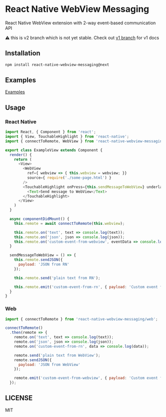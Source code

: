 # React Native WebView Messaging

React Native WebView extension with 2-way event-based communication API

:warning: this is v2 branch which is not yet stable. Check out [v1 branch](https://github.com/R1ZZU/react-native-webview-messaging/tree/v1) for v1 docs

## Installation

```sh
npm install react-native-webview-messaging@next
```

## Examples

[Examples](https://github.com/R1ZZU/react-native-webview-messaging/tree/v2/examples)

## Usage

### React Native

```javascript
import React, { Component } from 'react';
import { View, TouchableHighlight } from 'react-native';
import { connectToRemote, WebView } from 'react-native-webview-messaging';

export class ExampleView extends Component {
  render() {
    return (
      <View>
        <WebView
          ref={ webview => { this.webview = webview; }}
          source={ require('./some-page.html') }
        />
        <TouchableHighlight onPress={this.sendMessageToWebView} underlayColor='transparent'>
          <Text>Send message to WebView</Text>
        </TouchableHighlight>
      </View>
    )
  }

  async componentDidMount() {
    this.remote = await connectToRemote(this.webview);

    this.remote.on('text', text => console.log(text));
    this.remote.on('json', json => console.log(json));
    this.remote.on('custom-event-from-webview', eventData => console.log(eventData));
  }

  sendMessageToWebView = () => {
    this.remote.sendJSON({
      payload: 'JSON from RN'
    });

    this.remote.send('plain text from RN');

    this.remote.emit('custom-event-from-rn', { payload: 'Custom event from RN' });
  }
}
```

### Web

```javascript
import { connectToRemote } from 'react-native-webview-messaging/web';

connectToRemote()
  .then(remote => {
    remote.on('text', text => console.log(text));
    remote.on('json', json => console.log(json));
    remote.on('custom-event-from-rn', data => console.log(data));

    remote.send('plain text from WebView');
    remote.sendJSON({
      payload: 'JSON from WebView'
    });

    remote.emit('custom-event-from-webview', { payload: 'Custom event from WebView' });
  });
```

## LICENSE

MIT
